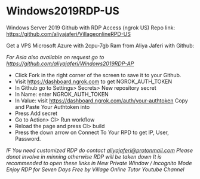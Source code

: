 # Windows2019RDP-US
Windows Server 2019 Github with RDP Access (ngrok US) 
Repo link: https://github.com/aliyajaferi/VillageonlineRPD-US

Get a VPS Microsoft Azure with 2cpu-7gb Ram from Aliya Jaferi with Github:

*For Asia  also available on request go to https://github.com/aliyajaferi/Windows2019RDP-AP*

+ Click Fork in the right corner of the screen to save it to your Github.
+ Visit https://dashboard.ngrok.com to get NGROK_AUTH_TOKEN
+ In Github go to Settings> Secrets> New repository secret
+ In Name: enter NGROK_AUTH_TOKEN
+ In Value: visit https://dashboard.ngrok.com/auth/your-authtoken Copy and Paste Your Authtoken into
+ Press Add secret
+ Go to Action> CI> Run workflow
+ Reload the page and press CI> build
+ Press the down arrow on Connect To Your RPD to get IP, User, Password.

*IF You need customized RDP do contact aliyajaferi@protonmail.com* 
*Please donot involve in minning otherwise RDP will be taken down*
*It is recommended to open these links in New Private Window / Incognito Mode*
*Enjoy RDP for Seven Days Free by Village Online Tutor Youtube Channel*
